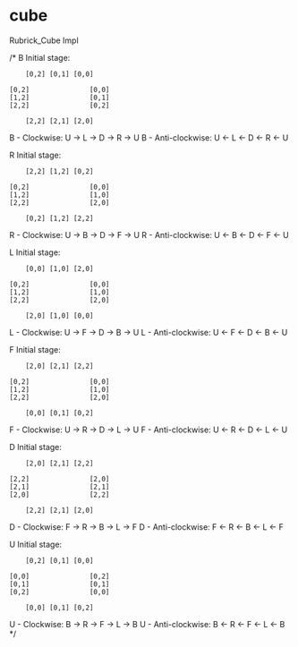 # cube
Rubrick_Cube Impl


/*
B Initial stage:

        [0,2] [0,1] [0,0]

    [0,2]               [0,0]
    [1,2]               [0,1]
    [2,2]               [0,2]

        [2,2] [2,1] [2,0]

B - Clockwise: U -> L -> D -> R -> U
B - Anti-clockwise: U <- L <- D <- R <- U


R Initial stage:

        [2,2] [1,2] [0,2]

    [0,2]               [0,0]
    [1,2]               [1,0]
    [2,2]               [2,0]

        [0,2] [1,2] [2,2]

R - Clockwise: U -> B -> D -> F -> U
R - Anti-clockwise: U <- B <- D <- F <- U


L Initial stage:

        [0,0] [1,0] [2,0]

    [0,2]               [0,0]
    [1,2]               [1,0]
    [2,2]               [2,0]

        [2,0] [1,0] [0,0]

L - Clockwise:  U -> F -> D -> B -> U
L - Anti-clockwise: U <- F <- D <- B <- U


F Initial stage:

        [2,0] [2,1] [2,2]

    [0,2]               [0,0]
    [1,2]               [1,0]
    [2,2]               [2,0]

        [0,0] [0,1] [0,2]

F - Clockwise: U -> R -> D -> L -> U
F - Anti-clockwise: U <- R <- D <- L <- U


D Initial stage:

        [2,0] [2,1] [2,2]

    [2,2]               [2,0]
    [2,1]               [2,1]
    [2,0]               [2,2]

        [2,2] [2,1] [2,0]

D - Clockwise: F -> R -> B -> L -> F
D - Anti-clockwise: F <- R <- B <- L <- F

U Initial stage:

        [0,2] [0,1] [0,0]

    [0,0]               [0,2]
    [0,1]               [0,1]
    [0,2]               [0,0]

        [0,0] [0,1] [0,2]

U - Clockwise: B -> R -> F -> L -> B
U - Anti-clockwise: B <- R <- F <- L <- B
*/